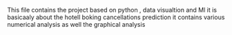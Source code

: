 This file contains the project based on python , data visualtion and Ml
it is basicaaly about the hotell boking cancellations prediction
it contains various numerical analysis as well the graphical analysis
